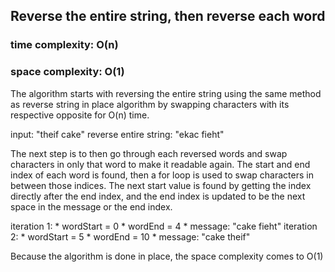 ## Reverse the entire string, then reverse each word
### time complexity: O(n)
### space complexity: O(1)

The algorithm starts with reversing the entire string using the same method as reverse string in place algorithm by swapping characters with its respective opposite for O(n) time. 

input: "theif cake"
reverse entire string: "ekac fieht"

The next step is to then go through each reversed words and swap characters in only that word to make it readable again. The start and end index of each word is found, then a for loop is used to swap characters in between those indices. The next start value is found by getting the index directly after the end index, and the end index is updated to be the next space in the message or the end index.

iteration 1:
    * wordStart = 0
    * wordEnd = 4
    * message: "cake fieht"
iteration 2:
    * wordStart = 5
    * wordEnd = 10
    * message: "cake theif"

Because the algorithm is done in place, the space complexity comes to O(1)
